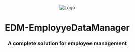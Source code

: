 <div align="center"><img src="./logo.png" alt="Logo" /></div>

<h1 align="center">EDM-EmployyeDataManager</h1>
<h3 align="center">A complete solution for employee management</h3>
